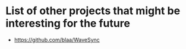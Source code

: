 # List of other projects that might be interesting for the future

* https://github.com/blaa/WaveSync
